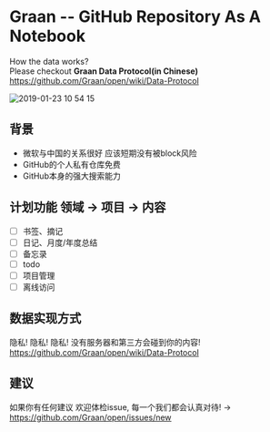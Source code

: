# Graan -- GitHub Repository As A Notebook

 How the data works?   
 Please checkout __Graan Data Protocol(in Chinese)__ https://github.com/Graan/open/wiki/Data-Protocol

![2019-01-23 10 54 15](https://user-images.githubusercontent.com/72015/51579849-674a6a00-1efd-11e9-869a-97138040de13.png)

## 背景
- 微软与中国的关系很好 应该短期没有被block风险
- GitHub的个人私有仓库免费
- GitHub本身的强大搜索能力

## 计划功能 领域 -> 项目 -> 内容
- [ ] 书签、摘记
- [ ] 日记、月度/年度总结
- [ ] 备忘录
- [ ] todo
- [ ] 项目管理
- [ ] 离线访问

## 数据实现方式
隐私! 隐私! 隐私! 没有服务器和第三方会碰到你的内容!  
https://github.com/Graan/open/wiki/Data-Protocol

## 建议
如果你有任何建议 欢迎体检issue, 每一个我们都会认真对待! -> https://github.com/Graan/open/issues/new
